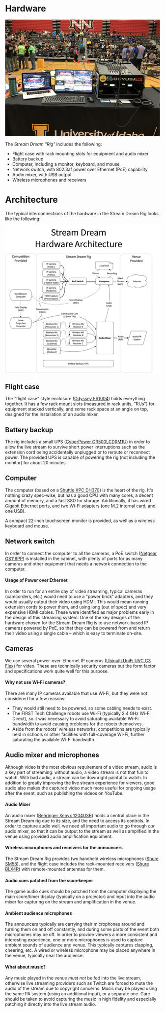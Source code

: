 # Hardware

![Typical Stream Dream hardware setup for use at an FTC competition](images/typical_rig_at_venue.jpg)

The *Stream Dream "Rig"* includes the following:
  - Flight case with rack mounting slots for equipment and audio mixer
  - Battery backup
  - Computer, including a monitor, keyboard, and mouse
  - Network switch, with 802.3af power over Ethernet (PoE) capability
  - Audio mixer, with USB output
  - Wireless microphones and receivers

# Architecture

The typical interconnections of the hardware in the Stream Dream Rig looks like the following:

![Hardware architecture of the Stream Dream](images/architecture/hardware_architecture.png)

## Flight case

The "flight case" style enclosure ([Odyssey FR1004](https://www.odysseygear.com/product/fr1004/combo-rack-10u-top-slanted-4u-bottom-vertical/)) holds everything together. It has a few rack mount slots (measured in rack units, "RUs") for equipment stacked vertically, and some rack space at an angle on top, designed for the installation of an audio mixer.

## Battery backup

The rig includes a small UPS ([CyberPower OR500LCDRM1U](https://www.cyberpowersystems.com/product/ups/smart-app-lcd/or500lcdrm1u/)) in order to allow the live stream to survive short power interruptions such as the extension cord being accidentally unplugged or to reroute or reconnect power. The provided UPS is capable of powering the rig (not including the monitor) for about 20 minutes. 

## Computer

The computer (based on a [Shuttle XPC DH370](http://global.shuttle.com/products/productsSpec?productId=2343)) is the heart of the rig. It's nothing crazy spec-wise, but has a good CPU with many cores, a decent amount of memory, and a fast SSD for storage. Additionally, it has wired Gigabit Ethernet ports, and two Wi-Fi adapters (one M.2 internal card, and one USB).

A compact 22-inch touchscreen monitor is provided, as well as a wireless keyboard and mouse.

## Network switch

In order to connect the computer to all the cameras, a PoE switch ([Netgear GS116PP](https://www.netgear.com/support/product/GS116PP.aspx)) is installed in the cabinet, with plenty of ports for as many cameras and other equipment that needs a network connection to the computer.

#### Usage of Power over Ethernet

In order to run for an entire day of video streaming, typical cameras (camcorders, etc.) would need to use a "power brick" adapters, and they would usually output their video using HDMI. This would mean running extension cords to power them, and using long (out of spec) and very expensive HDMI cables. These were identified as major problems early in the design of this streaming system. One of the key designs of the hardware chosen for the Stream Dream Rig is to use network-based IP cameras powered by PoE, so that they can be powered from and return their video using a single cable – which is easy to terminate on-site.

## Cameras

We use several power-over-Ethernet IP cameras ([Ubiquiti UniFi UVC G3 Flex](https://unifi-protect.ui.com/g3-flex)) for video. These are technically security cameras but the form factor and specifications work quite well for this purpose.

#### Why not use Wi-Fi cameras?

There are many IP cameras available that use Wi-Fi, but they were not considered for a few reasons:

* They would still need to be powered, so some cabling needs to exist.
* The FIRST Tech Challenge robots use Wi-Fi (typically 2.4 GHz Wi-Fi Direct), so it was necessary to avoid saturating available Wi-Fi bandwidth to avoid causing problems for the robots themselves.
* Aside from the robots' wireless networks, competitions are typically held in schools or other facilities with full-coverage Wi-Fi, further saturating the available Wi-Fi bandwidth.

## Audio mixer and microphones

Although video is the most obvious requirement of a video stream, audio is a key part of streaming: without audio, a video stream is not that fun to watch. With bad audio, a stream can be downright painful to watch. In addition to greatly improving the live stream experience for viewers, good audio also makes the captured video much more useful for ongoing usage after the event, such as publishing the videos on YouTube.

#### Audio Mixer

An audio mixer ([Behringer Xenyx 1204USB](https://www.behringer.com/Categories/Behringer/Mixers/Analog/1204USB/p/P0794)) holds a central place in the Stream Dream rig due to its size, and the need to access its controls. In order to capture audio well, we need all important audio to go through *_our_* audio mixer, so that it can be output to the stream as well as amplified in the venue using provided audio amplification equipment.

#### Wireless microphones and receivers for the announcers

The Stream Dream Rig provides two handheld wireless microphones ([Shure SM58](https://www.shure.com/en-US/products/microphones/sm58)), and the flight case includes the rack-mounted receivers ([Shure BLX4R](https://www.shure.com/en-US/products/wireless-systems/blx_wireless/blx4r)) with remote-mounted antennas for them.

#### Audio cues patched from the scorekeeper

The game audio cues should be patched from the computer displaying the main score/timer display (typically on a projector) and input into the audio mixer for capturing on the stream and amplification in the venue.

#### Ambient audience microphones

The announcers typically are carrying their microphones around and turning them on and off constantly, and during some parts of the event both microphones may be off. In order to provide viewers a more consistent and interesting experience, one or more microphones is used to capture ambient sounds of audience and venue. This typically captures clapping, cheering, etc. A wired or wireless microphone may be placed anywhere in the venue, typically near the audience. 

#### What about music?

Any music played in the venue _must not_ be fed into the live stream, otherwise live streaming providers such as Twitch are forced to mute the audio of the stream due to copyright concerns. Music may be played using the same PA system (using an additional input), or a separate one. Care should be taken to avoid capturing the music in high fidelity and especially patching it directly into the live stream audio.
